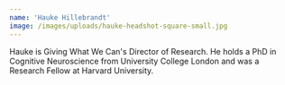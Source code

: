 ```yaml
---
name: 'Hauke Hillebrandt'
image: /images/uploads/hauke-headshot-square-small.jpg
---
```

Hauke is Giving What We Can's Director of Research. He holds a PhD in Cognitive Neuroscience from University College London and was a Research Fellow at Harvard University.